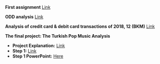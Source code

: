 **First assignment** [Link](mina_silahtaroglu_assignment1.html)


**ODD analysis** [Link](mina_odd.html)


**Analysis of credit card & debit card transactions of 2018, 12 (BKM)** [Link](mina_bkm.html)


**The final project: The Turkish Pop Music Analysis**
- **Project Explanation:** [Link](Spotify_Analysis.html)
- **Step 1:** [Link](Spotify_mina.html)
- **Step 1 PowerPoint:** [Here](Spotify_Mina_Umre.pptx)
